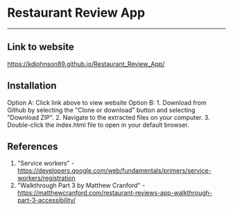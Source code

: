 # Restaurant Review App
---
## Link to website

https://kdjohnson89.github.io/Restaurant_Review_App/

## Installation

Option A: Click link above to view website
Option B: 1. Download from Github by selecting the "Clone or download" button and selecting "Download ZIP".
	  2. Navigate to the extracted files on your computer.
          3. Double-click the index.html file to open in your default browser.

## References

1. "Service workers" - https://developers.google.com/web/fundamentals/primers/service-workers/registration
2. "Walkthrough Part 3 by Matthew Cranford" - https://matthewcranford.com/restaurant-reviews-app-walkthrough-part-3-accessibility/
